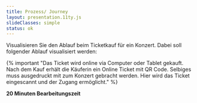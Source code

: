 ```yaml
---
title: Prozess/ Journey
layout: presentation.11ty.js
slideClasses: simple
status: ok
---
```



Visualisieren Sie den Ablauf beim Ticketkauf für ein Konzert. Dabei soll folgender Ablauf visualisiert werden:

{% important "Das Ticket wird online via Computer oder Tablet gekauft. Nach dem Kauf erhält die Käuferin ein Online Ticket mit QR Code. Selbiges muss ausgedruckt mit zum Konzert gebracht werden. Hier wird das Ticket eingescannt und der Zugang ermöglicht." %}


**20 Minuten Bearbeitungszeit**
